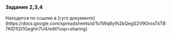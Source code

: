 <h3>Задание 2,3,4</h3>
Находится по ссылке в [гугл документе](https://docs.google.com/spreadsheets/d/1U1Wq6yfh2bQegS2V9OrosTkTB7KID1l2t1Geghir7U4/edit?usp=sharing) 